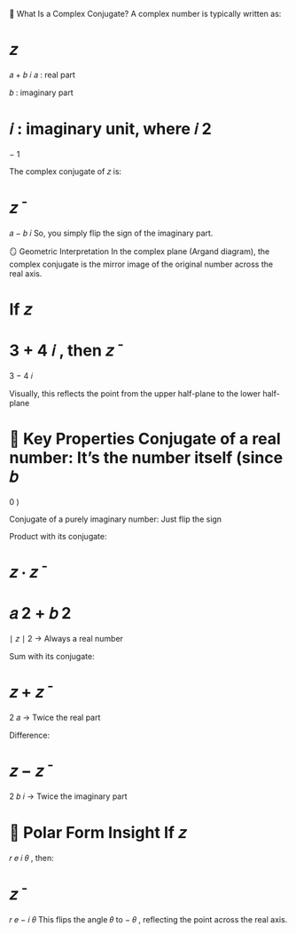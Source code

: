 🔢 What Is a Complex Conjugate?
A complex number is typically written as:

𝑧
=
𝑎
+
𝑏
𝑖
𝑎
: real part

𝑏
: imaginary part

𝑖
: imaginary unit, where 
𝑖
2
=
−
1

The complex conjugate of 
𝑧
 is:

𝑧
ˉ
=
𝑎
−
𝑏
𝑖
So, you simply flip the sign of the imaginary part.

🪞 Geometric Interpretation
In the complex plane (Argand diagram), the complex conjugate is the mirror image of the original number across the real axis.

If 
𝑧
=
3
+
4
𝑖
, then 
𝑧
ˉ
=
3
−
4
𝑖

Visually, this reflects the point from the upper half-plane to the lower half-plane

🧮 Key Properties
Conjugate of a real number: It’s the number itself (since 
𝑏
=
0
)

Conjugate of a purely imaginary number: Just flip the sign

Product with its conjugate:

𝑧
⋅
𝑧
ˉ
=
𝑎
2
+
𝑏
2
=
∣
𝑧
∣
2
→ Always a real number

Sum with its conjugate:

𝑧
+
𝑧
ˉ
=
2
𝑎
→ Twice the real part

Difference:

𝑧
−
𝑧
ˉ
=
2
𝑏
𝑖
→ Twice the imaginary part

📐 Polar Form Insight
If 
𝑧
=
𝑟
𝑒
𝑖
𝜃
, then:

𝑧
ˉ
=
𝑟
𝑒
−
𝑖
𝜃
This flips the angle 
𝜃
 to 
−
𝜃
, reflecting the point across the real axis.